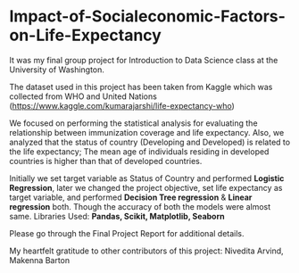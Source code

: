 # Impact-of-Socialeconomic-Factors-on-Life-Expectancy
It was my final group project for Introduction to Data Science class at the University of Washington. 

The dataset used in this project has been taken from Kaggle which was collected from WHO and United Nations (https://www.kaggle.com/kumarajarshi/life-expectancy-who)

We focused on performing the statistical analysis for evaluating the relationship between immunization coverage and life expectancy. Also, we analyzed that the status of country (Developing and Developed) is related to the life expectancy; The mean age of individuals residing in developed countries is higher than that of developed countries.

Initially we set target variable as Status of Country and performed **Logistic Regression**, later we changed the project objective, set life expectancy as target variable, and performed **Decision Tree regression** & **Linear regression** both. Though the accuracy of both the models were almost same.
Libraries Used: **Pandas, Scikit, Matplotlib, Seaborn**

Please go through the Final Project Report for additional details.

My heartfelt gratitude to other contributors of this project: Nivedita Arvind, Makenna Barton


